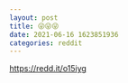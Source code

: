 ```yaml
--- 
layout: post 
title: 😜😜😜 
date: 2021-06-16 1623851936 
categories: reddit 
--- 
```

https://redd.it/o15iyg